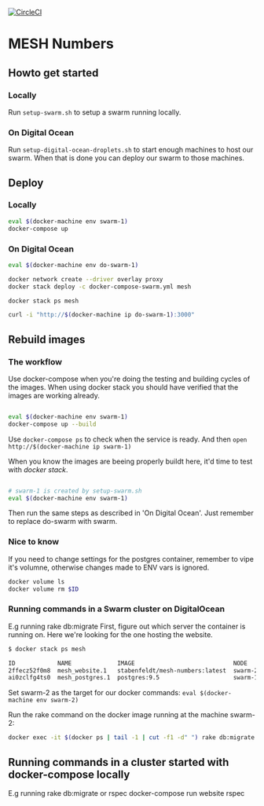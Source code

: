 [![CircleCI](https://circleci.com/gh/stabenfeldt/mesh-numbers.svg?style=svg)](https://circleci.com/gh/stabenfeldt/mesh-numbers)

# MESH Numbers

## Howto get started

### Locally

Run `setup-swarm.sh` to setup a swarm running locally.

### On Digital Ocean


Run `setup-digital-ocean-droplets.sh` to start enough machines to host our swarm.
When that is done you can deploy our swarm to those machines.


## Deploy

### Locally
```bash
eval $(docker-machine env swarm-1)
docker-compose up 
```

### On Digital Ocean

```bash
eval $(docker-machine env do-swarm-1)

docker network create --driver overlay proxy
docker stack deploy -c docker-compose-swarm.yml mesh

docker stack ps mesh

curl -i "http://$(docker-machine ip do-swarm-1):3000"
```

## Rebuild images

### The workflow
Use docker-compose when you're doing the testing and building cycles of the images.
When using docker stack you should have verified that the images are working already.


```bash

eval $(docker-machine env swarm-1)
docker-compose up --build

```

Use `docker-compose ps` to check when the service is ready.
And then `open http://$(docker-machine ip swarm-1)`

When you know the images are beeing properly buildt here, it'd time to test with _docker stack_.
```bash

# swarm-1 is created by setup-swarm.sh
eval $(docker-machine env swarm-1) 
```
Then run the same steps as described in 'On Digital Ocean'. Just remember to replace do-swarm with swarm.

### Nice to know
If you need to change settings for the postgres container, remember to vipe it's volumne, otherwise changes made to
ENV vars is ignored.
```bash
docker volume ls
docker volume rm $ID
```


### Running commands in a Swarm cluster on DigitalOcean
E.g running rake db:migrate
First, figure out which server the container is running on. Here we're looking for the one hosting the website.

```bash
$ docker stack ps mesh

ID            NAME             IMAGE                            NODE     DESIRED STATE  CURRENT STATE           ERROR  PORTS
2ffecz52f0m8  mesh_website.1   stabenfeldt/mesh-numbers:latest  swarm-2  Running        Running 23 minutes ago
ai0zclfg4ts0  mesh_postgres.1  postgres:9.5                     swarm-1  Running        Running 23 minutes ago
```

Set swarm-2 as the target for our docker commands:
`eval $(docker-machine env swarm-2)`

Run the rake command on the docker image running at the machine swarm-2:
```bash
docker exec -it $(docker ps | tail -1 | cut -f1 -d" ") rake db:migrate
```

## Running commands in a cluster started with docker-compose locally
E.g running rake db:migrate or rspec
docker-compose run website rspec

